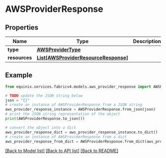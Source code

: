 # AWSProviderResponse


## Properties

Name | Type | Description | Notes
------------ | ------------- | ------------- | -------------
**type** | [**AWSProviderType**](AWSProviderType.md) |  | 
**resources** | [**List[AWSProviderResourceResponse]**](AWSProviderResourceResponse.md) |  | [optional] 

## Example

```python
from equinix.services.fabricv4.models.aws_provider_response import AWSProviderResponse

# TODO update the JSON string below
json = "{}"
# create an instance of AWSProviderResponse from a JSON string
aws_provider_response_instance = AWSProviderResponse.from_json(json)
# print the JSON string representation of the object
print(AWSProviderResponse.to_json())

# convert the object into a dict
aws_provider_response_dict = aws_provider_response_instance.to_dict()
# create an instance of AWSProviderResponse from a dict
aws_provider_response_from_dict = AWSProviderResponse.from_dict(aws_provider_response_dict)
```
[[Back to Model list]](../README.md#documentation-for-models) [[Back to API list]](../README.md#documentation-for-api-endpoints) [[Back to README]](../README.md)


